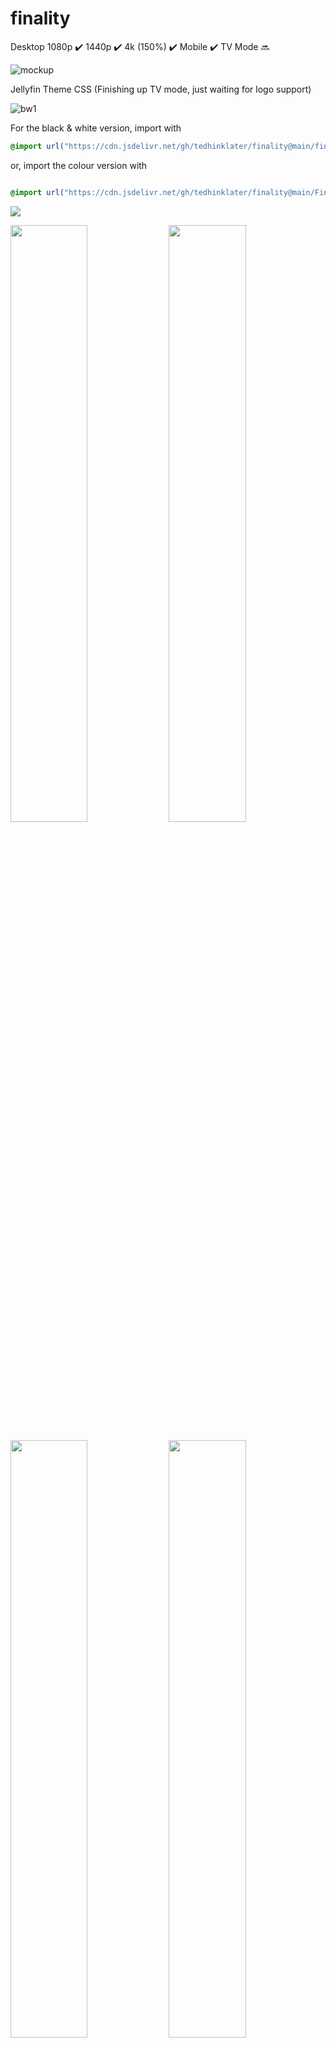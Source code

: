 # finality 
Desktop 1080p :heavy_check_mark: 1440p :heavy_check_mark: 4k (150%) :heavy_check_mark: Mobile :heavy_check_mark: TV Mode :soon:

![mockup](https://i.imgur.com/UerpieG.png)

Jellyfin Theme CSS (Finishing up TV mode, just waiting for logo support)

![bw1](https://i.imgur.com/TljXs5D.png)

For the black & white version, import with

```css
@import url("https://cdn.jsdelivr.net/gh/tedhinklater/finality@main/finality.css");

```

or, import the colour version with

```css

@import url("https://cdn.jsdelivr.net/gh/tedhinklater/finality@main/Finality-Coloured.css");

```
<img src="https://i.imgur.com/akUHme3.png" />

<img src="https://i.imgur.com/N5nCXA8.png" width="49.5%" height="49.5%" /> <img src="https://i.imgur.com/sDtxGpZ.png" width="49.5%" height="49.5%" />

<img src="https://i.imgur.com/LtZQyPz.png" width="49.5%" height="49.5%" /> <img src="https://i.imgur.com/i6IfG5l.png" width="49.5%" height="49.5%" />

Mobile Layout 
![MobileLayout](https://i.imgur.com/FsUhw4u.png)

Make sure you enable backdrops and under Display settings use the Dark theme
![Backdrops](https://i.imgur.com/18D9IO3.png)

# Featured Content Bar by [BobHasNoSoul](https://github.com/BobHasNoSoul) and [SethBacon](https://forum.jellyfin.org/u-sethbacon)

1) Download [slideshow.html](https://github.com/tedhinklater/finality/blob/main/slideshow.html)

2) Enter your ```UserId``` into line 11 of slideshow.html (Get your UserID by going to the Jellyfin Dashboard, go to the Users tab, click your username. Your UserId is the last string in the address bar after the = sign)

3) Enter your ```API key``` into line 12 of slideshow.html (Go to Dashboard, API Keys tab, click the + and create a key for FeaturedSlideshow)

4) Go to your ```jellyfin-web``` folder (C:\Program Files\Jellyfin\Server\jellyfin-web) and create a folder named ```avatars``` and drop ```slideshow.html``` in that folder

5) (Important: Open Notepad with Administrator rights, or use Notepad++ for this) In the jellyfin-web folder, open the file ```home-html.RANDOMSTRINGHERE.chunk.js```

6) Ctrl+F and search for ```data-backdroptype="movie,series,book">``` 

7) Paste this after the >

```html
<style>.featurediframe { width: 89vw; height: 300px; display: block; border: 1px solid #000; margin: 0 auto}</style> <iframe class="featurediframe" src="/web/avatars/slideshow.html"></iframe>
```
8) Save the file.

9) Add this to your Custom CSS box in the Dashboard

```css
@import url("https://cdn.jsdelivr.net/gh/tedhinklater/finality@main/slideshow.css");
```

10) Empty your browser's cached web content (Ctrl+F5 or empty it from your browser's Cookies and Site Data settings section)

That's it.
